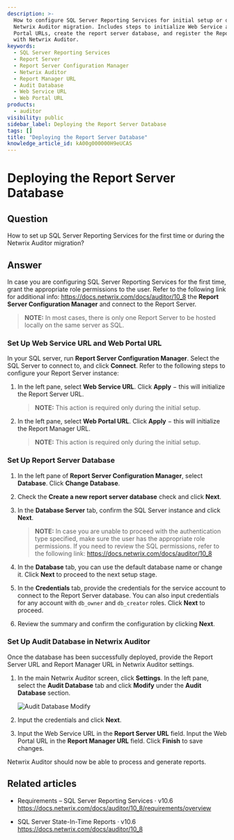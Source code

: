 ```yaml
---
description: >-
  How to configure SQL Server Reporting Services for initial setup or during a
  Netwrix Auditor migration. Includes steps to initialize Web Service and Web
  Portal URLs, create the report server database, and register the Report Server
  with Netwrix Auditor.
keywords:
  - SQL Server Reporting Services
  - Report Server
  - Report Server Configuration Manager
  - Netwrix Auditor
  - Report Manager URL
  - Audit Database
  - Web Service URL
  - Web Portal URL
products:
  - auditor
visibility: public
sidebar_label: Deploying the Report Server Database
tags: []
title: "Deploying the Report Server Database"
knowledge_article_id: kA00g000000H9eUCAS
---
```


# Deploying the Report Server Database

## Question

How to set up SQL Server Reporting Services for the first time or during the Netwrix Auditor migration?

## Answer

In case you are configuring SQL Server Reporting Services for the first time, grant the appropriate role permissions to the user. Refer to the following link for additional info: https://docs.netwrix.com/docs/auditor/10_8 the **Report Server Configuration Manager** and connect to the Report Server.

> **NOTE:** In most cases, there is only one Report Server to be hosted locally on the same server as SQL.

### Set Up Web Service URL and Web Portal URL

In your SQL server, run **Report Server Configuration Manager**. Select the SQL Server to connect to, and click **Connect**. Refer to the following steps to configure your Report Server instance:

1. In the left pane, select **Web Service URL**. Click **Apply** − this will initialize the Report Server URL.

   > **NOTE:** This action is required only during the initial setup.

2. In the left pane, select **Web Portal URL**. Click **Apply** − this will initialize the Report Manager URL.

   > **NOTE:** This action is required only during the initial setup.

### Set Up Report Server Database

1. In the left pane of **Report Server Configuration Manager**, select **Database**. Click **Change Database**.

2. Check the **Create a new report server database** check and click **Next**.

3. In the **Database Server** tab, confirm the SQL Server instance and click **Next**.

   > **NOTE:** In case you are unable to proceed with the authentication type specified, make sure the user has the appropriate role permissions. If you need to review the SQL permissions, refer to the following link: https://docs.netwrix.com/docs/auditor/10_8

4. In the **Database** tab, you can use the default database name or change it. Click **Next** to proceed to the next setup stage.

5. In the **Credentials** tab, provide the credentials for the service account to connect to the Report Server database. You can also input credentials for any account with `db_owner` and `db_creator` roles. Click **Next** to proceed.

6. Review the summary and confirm the configuration by clicking **Next**.

### Set Up Audit Database in Netwrix Auditor

Once the database has been successfully deployed, provide the Report Server URL and Report Manager URL in Netwrix Auditor settings.

1. In the main Netwrix Auditor screen, click **Settings**. In the left pane, select the **Audit Database** tab and click **Modify** under the **Audit Database** section.

   ![Audit Database Modify](images/ka04u000000wvtY_0EM4u000008pRVW.png)

2. Input the credentials and click **Next**.

3. Input the Web Service URL in the **Report Server URL** field. Input the Web Portal URL in the **Report Manager URL** field. Click **Finish** to save changes.

Netwrix Auditor should now be able to process and generate reports.

## Related articles

- Requirements – SQL Server Reporting Services · v10.6  
  https://docs.netwrix.com/docs/auditor/10_8/requirements/overview

- SQL Server State-In-Time Reports · v10.6  
  https://docs.netwrix.com/docs/auditor/10_8
